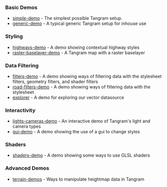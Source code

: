 ### Basic Demos

- [simple-demo](https://github.com/tangrams/simple-demo) - The simplest possible Tangram setup.
- [generic-demo](https://github.com/tangrams/generic-demo) - A typical generic Tangram setup for inhouse use

### Styling
- [highways-demo](https://github.com/tangrams/highways-demo) - A demo showing contextual highway styles
- [raster-baselayer-demo](https://github.com/tangrams/raster-baselayer-demo) - A Tangram map with a raster baselayer

### Data Filtering
- [filters-demo](https://github.com/tangrams/filters-demo) - A demo showing ways of filtering data with the stylesheet filters, geometry filters, and shader filters
- [road-filters-demo](https://github.com/tangrams/road-filters-demo) - A demo showing ways of filtering data with the stylesheet
- [explorer](https://github.com/tangrams/explorer) - A demo for exploring our vector datasource

### Interactivity
- [lights-cameras-demo](https://github.com/tangrams/lights-cameras-demo) - An interactive demo of Tangram's light and camera types
- [gui-demo](https://github.com/tangrams/gui-demo) - A demo showing the use of a gui to change styles

### Shaders
- [shaders-demo](https://github.com/tangrams/shaders-demo) - A demo showing some ways to use GLSL shaders

### Advanced Demos
- [terrain-demos](https://github.com/tangrams/terrain-demos) - Ways to manipulate heightmap data in Tangram
